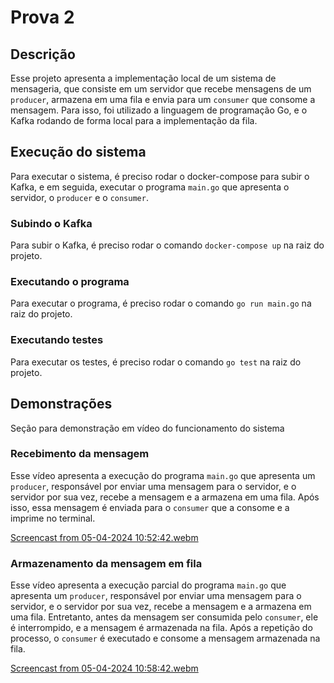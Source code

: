# Prova 2

## Descrição

Esse projeto apresenta a implementação local de um sistema de mensageria, que consiste em um servidor que recebe mensagens de um `producer`, armazena em uma fila e envia para um `consumer` que consome a mensagem. Para isso, foi utilizado a linguagem de programação Go, e o Kafka rodando de forma local para a implementação da fila.

## Execução do sistema

Para executar o sistema, é preciso rodar o docker-compose para subir o Kafka, e em seguida, executar o programa `main.go` que apresenta o servidor, o `producer` e o `consumer`.

### Subindo o Kafka

Para subir o Kafka, é preciso rodar o comando `docker-compose up` na raiz do projeto.

### Executando o programa

Para executar o programa, é preciso rodar o comando `go run main.go` na raiz do projeto.

### Executando testes

Para executar os testes, é preciso rodar o comando `go test` na raiz do projeto.

## Demonstrações

Seção para demonstração em vídeo do funcionamento do sistema

### Recebimento da mensagem

Esse vídeo apresenta a execução do programa `main.go` que apresenta um `producer`, responsável por enviar uma mensagem para o servidor, e o servidor por sua vez, recebe a mensagem e a armazena em uma fila. Após isso, essa mensagem é enviada para o `consumer` que a consome e a imprime no terminal.

[Screencast from 05-04-2024 10:52:42.webm](https://github.com/Pablo-RLV/Inteli-M9-T2/assets/99209107/3adf9f64-6ff3-4451-b409-1cca8e319dd3)

### Armazenamento da mensagem em fila

Esse vídeo apresenta a execução parcial do programa `main.go` que apresenta um `producer`, responsável por enviar uma mensagem para o servidor, e o servidor por sua vez, recebe a mensagem e a armazena em uma fila. Entretanto, antes da mensagem ser consumida pelo `consumer`, ele é interrompido, e a mensagem é armazenada na fila. Após a repetição do processo, o `consumer` é executado e consome a mensagem armazenada na fila.

[Screencast from 05-04-2024 10:58:42.webm](https://github.com/Pablo-RLV/Inteli-M9-T2/assets/99209107/978607d7-2412-4117-b71a-f047b60d0ccf)
